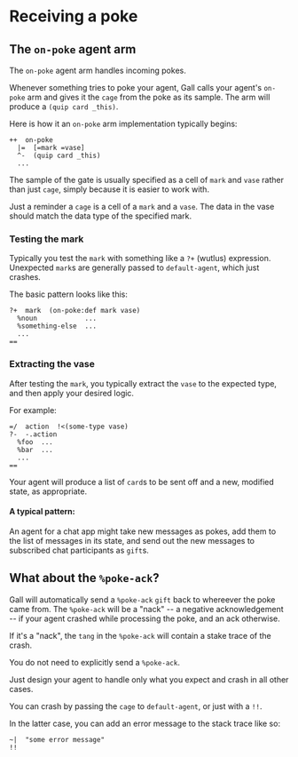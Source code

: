 # Receiving a poke

## The `on-poke` agent arm
The `on-poke` agent arm handles incoming pokes.

Whenever something tries to poke your agent, Gall calls your agent's `on-poke` arm and gives it the `cage` from the poke as its sample. The arm will produce a `(quip card _this)`.

Here is how it an `on-poke` arm implementation typically begins:
```hoon
++  on-poke
  |=  [=mark =vase]
  ^-  (quip card _this)
  ... 
```

The sample of the gate is usually specified as a cell of `mark` and `vase` rather than just `cage`, simply because it is easier to work with.

Just a reminder a `cage` is a cell of a `mark` and a `vase`. The data in the vase should match the data type of the specified mark.

### Testing the mark

Typically you test the `mark` with something like a `?+` (wutlus) expression.  
Unexpected `mark`s are generally passed to `default-agent`, which just crashes.  

The basic pattern looks like this:
```hoon
?+  mark  (on-poke:def mark vase)
  %noun            ...
  %something-else  ...
  ...
==
```

### Extracting the vase
After testing the `mark`, you typically extract the `vase` to the expected type, and then apply your desired logic. 

For example:
```hoon
=/  action  !<(some-type vase)
?-  -.action
  %foo  ...
  %bar  ...
  ...
==
```

Your agent will produce a list of `card`s to be sent off and a new, modified state, as appropriate.

#### A typical pattern:
An agent for a chat app might take new messages as pokes, add them to the list of messages in its state, and send out the new messages to subscribed chat participants as `gift`s.

## What about the `%poke-ack`?
Gall will automatically send a `%poke-ack` `gift` back to whereever the poke came from. The `%poke-ack` will be a "nack" -- a negative acknowledgement -- if your agent crashed while processing the poke, and an ack otherwise.

If it's a "nack", the `tang` in the `%poke-ack` will contain a stake trace of the crash.

You do not need to explicitly send a `%poke-ack`.

Just design your agent to handle only what you expect and crash in all other cases.

You can crash by passing the `cage` to `default-agent`, or just with a `!!`. 

In the latter case, you can add an error message to the stack trace like so:
```hoon
~|  "some error message"
!!
```
